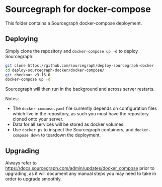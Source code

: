 # Sourcegraph for docker-compose

This folder contains a Sourcegraph docker-compose deployment.

## Deploying

Simply clone the repository and `docker-compose up -d` to deploy Sourcegraph:

```sh
git clone https://github.com/sourcegraph/deploy-sourcegraph-docker
cd deploy-sourcegraph-docker/docker-compose/
git checkout v3.16.0
docker-compose up -d
```

Sourcegraph will then run in the background and across server restarts.

Notes:

- The `docker-compose.yaml` file currently depends on configuration files which live in the repository, as such you must have the repository cloned onto your server.
- Data for all services will be stored as docker volumes.
- Use `docker ps` to inspect the Sourcegraph containers, and `docker-compose down` to teardown the deployment.

## Upgrading

Always refer to https://docs.sourcegraph.com/admin/updates/docker_compose prior to upgrading, as it will document any manual steps you may need to take in order to upgrade smoothly.

